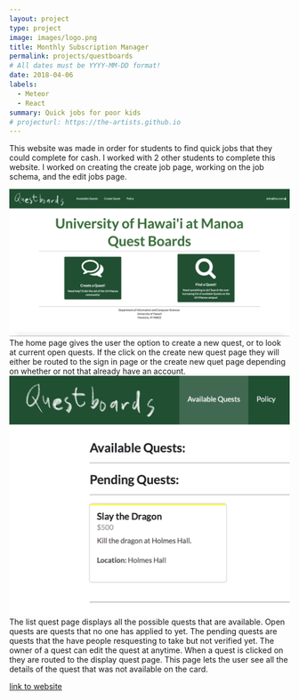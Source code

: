 ```yaml
---
layout: project
type: project
image: images/logo.png
title: Monthly Subscription Manager
permalink: projects/questboards
# All dates must be YYYY-MM-DD format!
date: 2018-04-06
labels:
  - Meteor
  - React
summary: Quick jobs for poor kids
# projecturl: https://the-artists.github.io
---
```


This website was made in order for students to find quick jobs that they could complete for cash. I worked with 2 other students to complete this website. I worked on creating the create job page, working on the job schema, and the edit jobs page.

<img class="ui medium image" src="../images/home.png">
The home page gives the user the option to create a new quest, or to look at current open quests. If the click on the create new quest page they will either be routed to the sign in page or the create new quet page depending on whether or not that already have an account.

<img class="ui medium image" src="../images/display.png">
The list quest page displays all the possible quests that are available. Open quests are quests that no one has applied to yet. The pending quests are quests that the have people resquesting to take but not verified yet. The owner of a quest can edit the quest at anytime. When a quest is clicked on they are routed to the display quest page. This page lets the user see all the details of the quest that was not available on the card. 

 
[link to website](https://questboards.meteorapp.com/#/)
